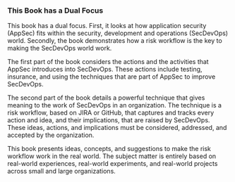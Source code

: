 ### This Book has a Dual Focus

This book has a dual focus.  First, it looks at how application security (AppSec) fits within the security, development and operations (SecDevOps) world. Secondly, the book demonstrates how a risk workflow is the key to making the SecDevOps world work.

The first part of the book considers the actions and the activities that AppSec introduces into SecDevOps. These actions include testing, insurance, and using the techniques that are part of AppSec to improve SecDevOps.

The second part of the book details a powerful technique that gives meaning to the work of SecDevOps in an organization. The technique is a risk workflow, based on JIRA or GitHub, that captures and tracks every action and idea, and their implications, that are raised by SecDevOps.  These ideas, actions, and implications must be considered, addressed, and accepted by the organization.

This book presents ideas, concepts, and suggestions to make the risk workflow work in the real world. The subject matter is entirely based on real-world experiences, real-world experiments, and real-world projects across small and large organizations.
